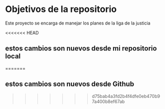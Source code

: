 # Objetivos de la repositorio

Este proyecto se encarga de manejar los planes de la liga de la justicia


<<<<<<< HEAD
## estos cambios son nuevos desde mi repositorio local
=======
## estos cambios son nuevos desde Github
>>>>>>> d75bab4a3fd2b4f4dfe0eb470b97a400b8ef67ab
